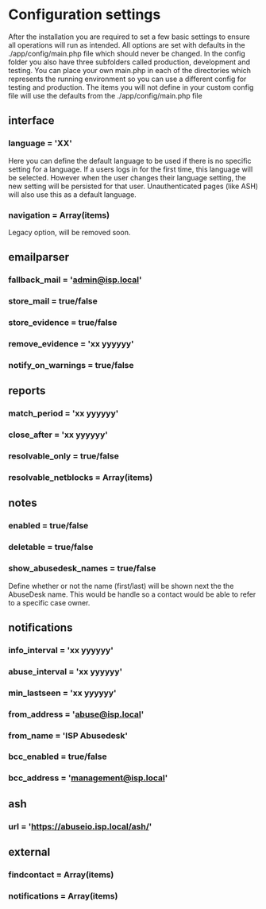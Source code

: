 # Configuration settings

After the installation you are required to set a few basic settings to ensure all operations will run as intended.
All options are set with defaults in the ./app/config/main.php file which should never be changed. In the config
folder you also have three subfolders called production, development and testing. You can place your own main.php in 
each of the directories which represents the running environment so you can use a different config for testing and
production. The items you will not define in your custom config file will use the defaults from the 
./app/config/main.php file

## interface

### language = 'XX'

Here you can define the default language to be used if there is no specific setting for a language. If a users logs
in for the first time, this language will be selected. However when the user changes their language setting, the new setting will be persisted for that user. Unauthenticated pages (like ASH) will also use this as a default language.

### navigation = Array(items)

Legacy option, will be removed soon.

## emailparser

### fallback_mail = 'admin@isp.local'
### store_mail = true/false
### store_evidence = true/false
### remove_evidence = 'xx yyyyyy'
### notify_on_warnings = true/false

## reports

### match_period = 'xx yyyyyy'
### close_after = 'xx yyyyyy'
### resolvable_only = true/false
### resolvable_netblocks = Array(items)
        
## notes

### enabled = true/false
### deletable = true/false
### show_abusedesk_names = true/false

Define whether or not the name (first/last) will be shown next the the AbuseDesk name. This would be handle so a 
contact would be able to refer to a specific case owner.

## notifications

### info_interval = 'xx yyyyyy'
### abuse_interval = 'xx yyyyyy'
### min_lastseen = 'xx yyyyyy'
### from_address = 'abuse@isp.local'
### from_name = 'ISP Abusedesk'
### bcc_enabled = true/false
### bcc_address = 'management@isp.local'

## ash

### url = 'https://abuseio.isp.local/ash/'

## external

### findcontact = Array(items)

### notifications = Array(items)

